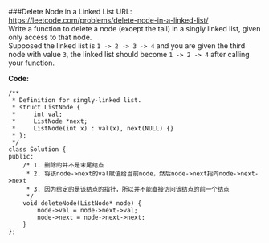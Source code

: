 ###Delete Node in a Linked List
URL: https://leetcode.com/problems/delete-node-in-a-linked-list/</br>
Write a function to delete a node (except the tail) in a singly linked list, given only access to that node.</br>
Supposed the linked list is `1 -> 2 -> 3 -> 4` and you are given the third node with value `3`, the linked list should become `1 -> 2 -> 4` after calling your function.

__Code:__

	/**
	 * Definition for singly-linked list.
	 * struct ListNode {
	 *     int val;
	 *     ListNode *next;
	 *     ListNode(int x) : val(x), next(NULL) {}
	 * };
	 */
	class Solution {
	public:
	    /* 1. 删除的并不是末尾结点
	     * 2. 将该node->next的val赋值给当前node，然后node->next指向node->next->next
	     * 3. 因为给定的是该结点的指针，所以并不能直接访问该结点的前一个结点
	     */
	    void deleteNode(ListNode* node) {
	        node->val = node->next->val;
	        node->next = node->next->next;
	    }
	};